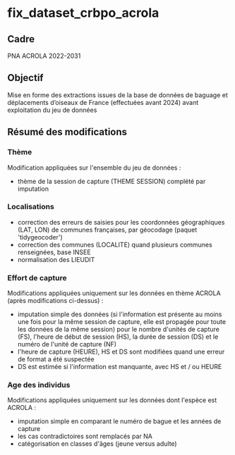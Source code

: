 # fix_dataset_crbpo_acrola

## Cadre
PNA ACROLA 2022-2031

## Objectif
Mise en forme des extractions issues de la base de données de baguage et déplacements d’oiseaux de France (effectuées avant 2024) avant exploitation du jeu de données

## Résumé des modifications
### Thème
Modification appliquées sur l'ensemble du jeu de données : 
- thème de la session de capture (THEME SESSION) complété par imputation

### Localisations
- correction des erreurs de saisies pour les coordonnées géographiques (LAT, LON) de communes françaises, par géocodage (paquet 'tidygeocoder')
- correction des communes (LOCALITE) quand plusieurs communes renseignées, base INSEE
- normalisation des LIEUDIT

### Effort de capture
Modifications appliquées uniquement sur les données en thème ACROLA (après modifications ci-dessus) :
- imputation simple des données (si l'information est présente au moins une fois pour la même session de capture, elle est propagée pour toute les données de la même session) pour le nombre d'unités de capture (FS), l'heure de début de session (HS), la durée de session (DS) et le numéro de l'unité de capture (NF)
- l'heure de capture (HEURE), HS et DS sont modifiées quand une erreur de format a été suspectée
- DS est estimée si l'information est manquante, avec HS et / ou HEURE

### Age des individus
Modifications appliquées uniquement sur les données dont l'espèce est ACROLA :
- imputation simple en comparant le numéro de bague et les années de capture
- les cas contradictoires sont remplacés par NA
- catégorisation en classes d'âges (jeune versus adulte)

